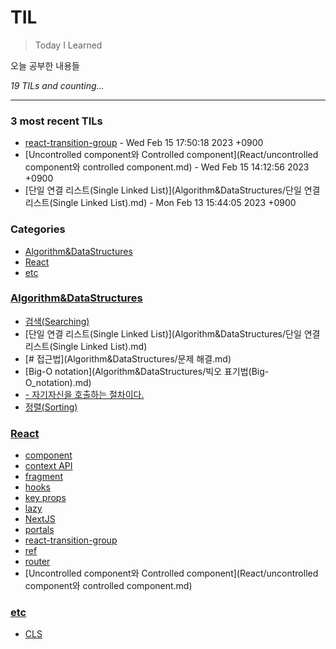 # TIL
> Today I Learned

오늘 공부한 내용들


_19 TILs and counting..._

---

### 3 most recent TILs

- [react-transition-group](React/react-transition-group.md) - Wed Feb 15 17:50:18 2023 +0900
- [Uncontrolled component와 Controlled component](React/uncontrolled component와 controlled component.md) - Wed Feb 15 14:12:56 2023 +0900
- [단일 연결 리스트(Single Linked List)](Algorithm&DataStructures/단일 연결 리스트(Single Linked List).md) - Mon Feb 13 15:44:05 2023 +0900

### Categories

- [Algorithm&DataStructures](#Algorithm&DataStructures)
- [React](#React)
- [etc](#etc)

### [Algorithm&DataStructures](#Algorithm&DataStructures)
- [검색(Searching)](Algorithm&DataStructures/검색(Searching).md)
- [단일 연결 리스트(Single Linked List)](Algorithm&DataStructures/단일 연결 리스트(Single Linked List).md)
- [# 접근법](Algorithm&DataStructures/문제 해결.md)
- [Big-O notation](Algorithm&DataStructures/빅오 표기법(Big-O_notation).md)
- [- 자기자신을 호출하는 절차이다.](Algorithm&DataStructures/재귀(Recursion).md)
- [정렬(Sorting)](Algorithm&DataStructures/정렬(Sorting).md)

### [React](#React)
- [component](React/component.md)
- [context API](React/context.md)
- [fragment](React/fragment.md)
- [hooks](React/hooks.md)
- [key props](React/key.md)
- [lazy](React/lazy.md)
- [NextJS](React/nextjs.md)
- [portals](React/portals.md)
- [react-transition-group](React/react-transition-group.md)
- [ref](React/ref.md)
- [router](React/router.md)
- [Uncontrolled component와 Controlled component](React/uncontrolled component와 controlled component.md)

### [etc](#etc)
- [CLS](etc/CLS.md)


